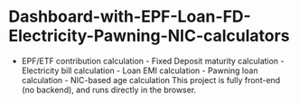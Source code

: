 # Dashboard-with-EPF-Loan-FD-Electricity-Pawning-NIC-calculators
- EPF/ETF contribution calculation   - Fixed Deposit maturity calculation   - Electricity bill calculation   - Loan EMI calculation   - Pawning loan calculation   - NIC-based age calculation  This project is fully front-end (no backend), and runs directly in the browser. 
